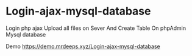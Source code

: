 # Login-ajax-mysql-database
Login php ajax
Upload all files on Sever And Create Table On phpAdmin Mysql database 

Demo
https://demo.mrdeeps.xyz/Login-ajax-mysql-database
